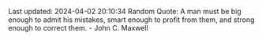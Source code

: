 Last updated: 2024-04-02 20:10:34
Random Quote: A man must be big enough to admit his mistakes, smart enough to profit from them, and strong enough to correct them. - John C. Maxwell